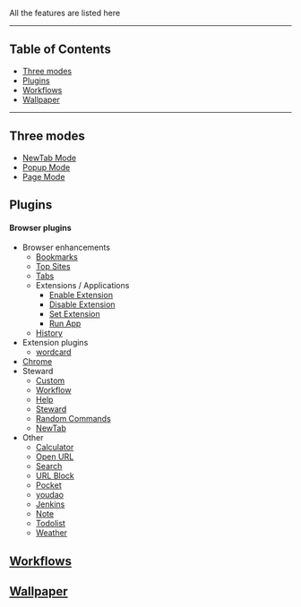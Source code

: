 All the features are listed here

***

Table of Contents
---

- [Three modes](#three-modes)
- [Plugins](#plugins)
- [Workflows](#workflows)
- [Wallpaper](#wallpaper)

***

Three modes
---
- [NewTab Mode](modes/NewTab-Mode.md)
- [Popup Mode](modes/Popup-Mode.md)
- [Page Mode](modes/Page-Mode.md)


Plugins
---
#### Browser plugins
- Browser enhancements
    - [Bookmarks](plugins/browser/Bookmarks.md)
    - [Top Sites](plugins/browser/Top-Sites.md)
    - [Tabs](plugins/browser/Tabs.md)
    - Extensions / Applications
        - [Enable Extension](plugins/browser/Enable-Extension.md)
        - [Disable Extension](plugins/browser/Disable-Extension.md)
        - [Set Extension](plugins/browser/Set-Extension.md)
        - [Run App](plugins/browser/Run-App.md)
    - [History](plugins/browser/History.md)
- Extension plugins
    - [wordcard](plugins/browser/extension/wordcard.md)
- [Chrome](plugins/browser/Chrome.md)
- Steward
    - [Custom](plugins/browser/Custom.md)
    - [Workflow](plugins/browser/Workflow.md)
    - [Help](plugins/browser/Help.md)
    - [Steward](plugins/browser/Steward.md)
    - [Random Commands](plugins/browser/Random-Commands.md)
    - [NewTab](plugins/browser/newtab.md)
- Other
    - [Calculator](plugins/browser/Calculator.md)
    - [Open URL](plugins/browser/Open-Url.md)
    - [Search](plugins/browser/Search.md)
    - [URL Block](plugins/browser/URL-Block.md)
    - [Pocket](plugins/browser/Pocket.md)
    - [youdao](plugins/browser/youdao.md)
    - [Jenkins](plugins/browser/Jenkins.md)
    - [Note](plugins/browser/Note.md)
    - [Todolist](plugins/browser/Todolist.md)
    - [Weather](plugins/browser/Weather.md)


[Workflows](Workflows.md)
---

[Wallpaper](wallpaper.md)
---
